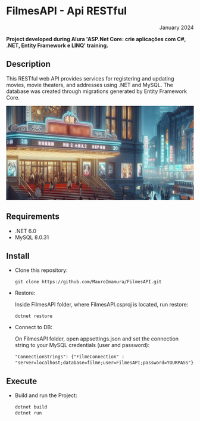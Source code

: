 # FilmesAPI - Api RESTful

<p align="end">January 2024</p>

**Project developed during Alura 'ASP.Net Core: crie aplicações com C#, .NET, Entity Framework e LINQ' training.**

## Description

This RESTful web API provides services for registering and updating movies, movie theaters, and addresses using .NET and MySQL. The database was created through migrations generated by Entity Framework Core.

<img src="https://github.com/MauroImamura/images/blob/main/FilmesAPI.jpg"/>

## Requirements

* .NET 6.0
* MySQL 8.0.31

## Install

* Clone this repository:

      git clone https://github.com/MauroImamura/FilmesAPI.git

* Restore:

  Inside FilmesAPI folder, where FilmesAPI.csproj is located, run restore:

      dotnet restore

* Connect to DB:

  On FilmesAPI folder, open appsettings.json and set the connection string to your MySQL credentials (user and password):

      "ConnectionStrings": {"FilmeConnection" : "server=localhost;database=filme;user=FilmesAPI;password=YOURPASS"}

## Execute

* Build and run the Project:

      dotnet build
      dotnet run
      
